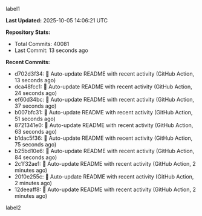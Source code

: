 
label1 
<!-- ACTIVITY_START -->
**Last Updated:** 2025-10-05 14:06:21 UTC

**Repository Stats:**
- Total Commits: 40081
- Last Commit: 13 seconds ago

**Recent Commits:**
- d702d3f34: 🤖 Auto-update README with recent activity (GitHub Action, 13 seconds ago)
- dca48fcc1: 🤖 Auto-update README with recent activity (GitHub Action, 24 seconds ago)
- ef60d34bc: 🤖 Auto-update README with recent activity (GitHub Action, 37 seconds ago)
- b007bfc31: 🤖 Auto-update README with recent activity (GitHub Action, 51 seconds ago)
- 8721341e0: 🤖 Auto-update README with recent activity (GitHub Action, 63 seconds ago)
- b1dac5f36: 🤖 Auto-update README with recent activity (GitHub Action, 75 seconds ago)
- b25bd10e6: 🤖 Auto-update README with recent activity (GitHub Action, 84 seconds ago)
- 2c1f32ae1: 🤖 Auto-update README with recent activity (GitHub Action, 2 minutes ago)
- 20f0e255c: 🤖 Auto-update README with recent activity (GitHub Action, 2 minutes ago)
- 12deeaff8: 🤖 Auto-update README with recent activity (GitHub Action, 2 minutes ago)
<!-- ACTIVITY_END -->

label2
